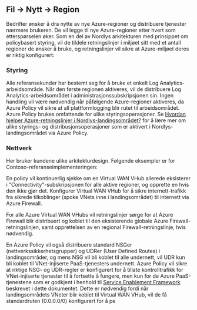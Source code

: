 ## Fil -> Nytt -> Region

Bedrifter ønsker å dra nytte av nye Azure-regioner og distribuere tjenester nærmere brukeren. De vil legge til nye Azure-regioner etter hvert som etterspørselen øker. Som en del av Nordlys arkitekturen med prinsippet om policybasert styring, vil de tildele retningslinjer i miljøet sitt med et antall regioner de ønsker å bruke, og retningslinjer vil sikre at Azure-miljøet deres er riktig konfigurert:

### Styring

Alle referansekunder har bestemt seg for å bruke et enkelt Log Analytics-arbeidsområde. Når den første regionen aktiveres, vil de distribuere Log Analytics-arbeidsområdet i administrasjonssubskripsjonen sin. Ingen handling vil være nødvendig når påfølgende Azure-regioner aktiveres, da Azure Policy vil sikre at all plattformlogging blir rutet til arbeidsområdet. Azure Policy brukes omfattende for ulike styringsoperasjoner. Se [Hvordan hjelper Azure-retningslinjer i Nordlys-landingsområdet?](./azpol-no.md) for å lære mer om ulike styrings- og distribusjonsoperasjoner som er aktivert i Nordlys-landingsområdet via Azure Policy.

### Nettverk

Her bruker kundene ulike arkitekturdesign. Følgende eksempler er for Contoso-referanseimplementeringen:

En policy vil kontinuerlig sjekke om en Virtual WAN VHub allerede eksisterer i "Connectivity"-subskripsjonen for alle aktive regioner, og opprette en hvis den ikke gjør det. Konfigurer Virtual WAN VHub for å sikre internett-trafikk fra sikrede tilkoblinger (spoke VNets inne i landingsområdet) til internett via Azure Firewall.

For alle Azure Virtual WAN VHubs vil retningslinjer sørge for at Azure Firewall blir distribuert og koblet til den eksisterende globale Azure Firewall-retningslinjen, samt opprettelsen av en regional Firewall-retningslinje, hvis nødvendig.

En Azure Policy vil også distribuere standard NSGer (nettverkssikkerhetsgrupper) og UDRer (User Defined Routes) i landingsområder, og mens NSG vil bli koblet til alle undernett, vil UDR kun bli koblet til VNet-injiserte PaaS-tjenesters undernett. Azure Policy vil sikre at riktige NSG- og UDR-regler er konfigurert for å tillate kontrolltrafikk for VNet-injiserte tjenester til å fortsette å fungere, men kun for de Azure PaaS-tjenestene som er godkjent i henhold til [Service Enablement Framework](https://learn.microsoft.com/azure/cloud-adoption-framework/ready/enterprise-scale/security-governance-and-compliance#whitelist-the-service-framework) beskrevet i dette dokumentet. Dette er nødvendig fordi når landingsområdets VNeter blir koblet til Virtual WAN VHub, vil de få standardruten (0.0.0.0/0) konfigurert for å pe